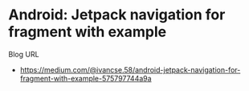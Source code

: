 # Android: Jetpack navigation for fragment with example

Blog URL
- https://medium.com/@ivancse.58/android-jetpack-navigation-for-fragment-with-example-575797744a9a